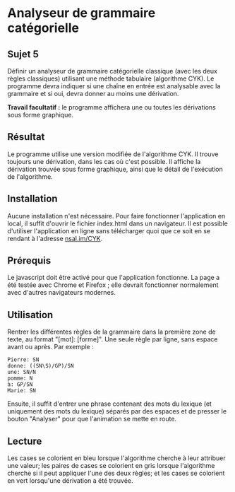 Analyseur de grammaire catégorielle
===================================

## Sujet 5

Définir un analyseur de grammaire catégorielle classique (avec les deux règles classiques) utilisant une méthode tabulaire (algorithme CYK). Le programme devra indiquer si une chaîne en entrée est analysable avec la
grammaire et si oui, devra donner au moins une dérivation. 

**Travail facultatif :** le programme affichera une ou toutes les dérivations sous forme graphique.

## Résultat

Le programme utilise une version modifiée de l'algorithme CYK. Il trouve toujours une dérivation, dans les cas où c'est possible. Il affiche la dérivation trouvée sous forme graphique, ainsi que le détail de l'exécution de l'algorithme.

## Installation

Aucune installation n'est nécessaire. Pour faire fonctionner l'application en local, il suffit d'ouvrir le fichier index.html dans un navigateur. Il est possible d'utiliser l'application en ligne sans télécharger quoi que ce soit en se rendant à l'adresse [nsal.im/CYK](http://nsal.im/CYK/). 

## Prérequis

Le javascript doit être activé pour que l'application fonctionne. La page a été testée avec Chrome et Firefox ; elle devrait fonctionner normalement avec d'autres navigateurs modernes.

## Utilisation

Rentrer les différentes règles de la grammaire dans la première zone de texte, au format "[mot]: [forme]". Une seule règle par ligne, sans espace avant ou après. Par exemple :

```
Pierre: SN
donne: ((SN\S)/GP)/SN
une: SN/N
pomme: N
à: GP/SN
Marie: SN
```

Ensuite, il suffit d'entrer une phrase contenant des mots du lexique (et uniquement des mots du lexique) séparés par des espaces et de presser le bouton "Analyser" pour que l'animation se mette en route.

## Lecture

Les cases se colorient en bleu lorsque l'algorithme cherche à leur attribuer une valeur; les paires de cases se colorient en gris lorsque l'algorithme cherche si il peut appliquer l'une des deux règles; et les cases se colorient en vert lorsqu'une dérivation a été trouvée.
